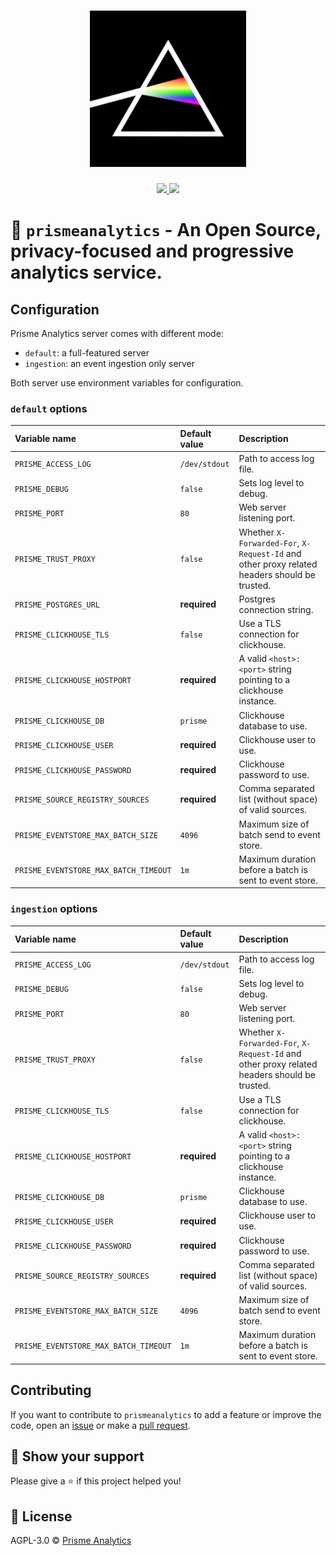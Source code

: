 <h1 align="center">
    <img height="250" src="./.github/images/logo.jpg">
</h1>

<p align="center">
    <a href="https://goreportcard.com/report/github.com/prismelabs/analytics">
        <img src="https://goreportcard.com/badge/github.com/prismelabs/analytics">
    </a>
    <a href="https://github.com/prismelabs/analytics/raw/master/LICENSE">
        <img src="https://img.shields.io/github/license/prismelabs/analytics">
    </a>
</p>

# :gem: `prismeanalytics` - An Open Source, privacy-focused and progressive analytics service.

## Configuration

Prisme Analytics server comes with different mode:
* `default`: a full-featured server
* `ingestion`: an event ingestion only server

Both server use environment variables for configuration.

### `default` options

| Variable name | Default value | Description |
|:------------- | :------------ | :---------- |
| `PRISME_ACCESS_LOG`| `/dev/stdout` | Path to access log file. |
| `PRISME_DEBUG`| `false`       | Sets log level to debug. |
| `PRISME_PORT`| `80`           | Web server listening port. |
| `PRISME_TRUST_PROXY`| `false` | Whether `X-Forwarded-For`, `X-Request-Id` and other proxy related headers should be trusted. |
| `PRISME_POSTGRES_URL`| **required** | Postgres connection string. |
| `PRISME_CLICKHOUSE_TLS`| `false` | Use a TLS connection for clickhouse. |
| `PRISME_CLICKHOUSE_HOSTPORT`| **required** | A valid `<host>:<port>` string pointing to a clickhouse instance. |
| `PRISME_CLICKHOUSE_DB`| `prisme` | Clickhouse database to use. |
| `PRISME_CLICKHOUSE_USER`| **required** | Clickhouse user to use. |
| `PRISME_CLICKHOUSE_PASSWORD`| **required** | Clickhouse password to use. |
| `PRISME_SOURCE_REGISTRY_SOURCES`| **required** | Comma separated list (without space) of valid sources. |
| `PRISME_EVENTSTORE_MAX_BATCH_SIZE`| `4096` | Maximum size of batch send to event store. |
| `PRISME_EVENTSTORE_MAX_BATCH_TIMEOUT`| `1m` | Maximum duration before a batch is sent to event store. |

### `ingestion` options

| Variable name | Default value | Description |
|:------------- | :------------ | :---------- |
| `PRISME_ACCESS_LOG`| `/dev/stdout` | Path to access log file. |
| `PRISME_DEBUG`| `false`       | Sets log level to debug. |
| `PRISME_PORT`| `80`           | Web server listening port. |
| `PRISME_TRUST_PROXY`| `false` | Whether `X-Forwarded-For`, `X-Request-Id` and other proxy related headers should be trusted. |
| `PRISME_CLICKHOUSE_TLS`| `false` | Use a TLS connection for clickhouse. |
| `PRISME_CLICKHOUSE_HOSTPORT`| **required** | A valid `<host>:<port>` string pointing to a clickhouse instance. |
| `PRISME_CLICKHOUSE_DB`| `prisme` | Clickhouse database to use. |
| `PRISME_CLICKHOUSE_USER`| **required** | Clickhouse user to use. |
| `PRISME_CLICKHOUSE_PASSWORD`| **required** | Clickhouse password to use. |
| `PRISME_SOURCE_REGISTRY_SOURCES`| **required** | Comma separated list (without space) of valid sources. |
| `PRISME_EVENTSTORE_MAX_BATCH_SIZE`| `4096` | Maximum size of batch send to event store. |
| `PRISME_EVENTSTORE_MAX_BATCH_TIMEOUT`| `1m` | Maximum duration before a batch is sent to event store. |

## Contributing

If you want to contribute to `prismeanalytics` to add a feature or improve the
code, open an [issue](https://github.com/prismelabs/analytics/issues)
or make a [pull request](https://github.com/prismelabs/analytics/pulls).

## :stars: Show your support

Please give a :star: if this project helped you!

## :scroll: License

AGPL-3.0 © [Prisme Analytics](https://www.prismeanalytics.com/)
